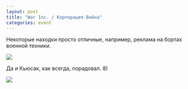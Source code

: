 ```yaml
---
layout: post
title: "War Inc. / Корпорация Война"
categories: event
---
```

Некоторые находки просто отличные, например, реклама на бортах военной техники.

![](https://pics.livejournal.com/quillcraft/pic/0004e94d)

Да и Кьюсак, как всегда, порадовал. 8)

![](https://pics.livejournal.com/quillcraft/pic/0004d3pp)